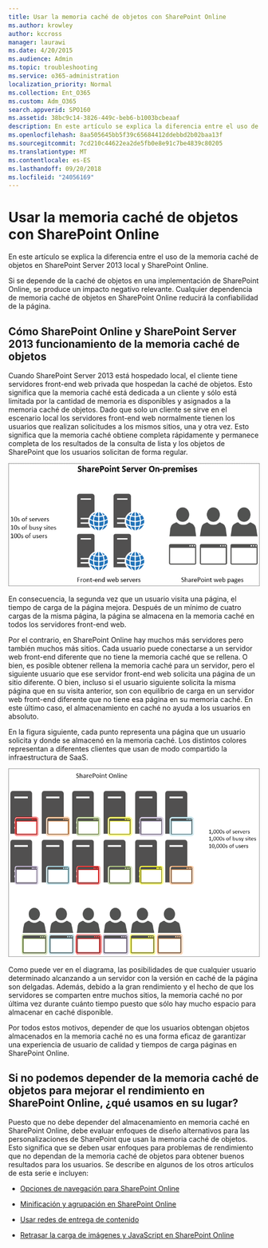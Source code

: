 ```yaml
---
title: Usar la memoria caché de objetos con SharePoint Online
ms.author: krowley
author: kccross
manager: laurawi
ms.date: 4/20/2015
ms.audience: Admin
ms.topic: troubleshooting
ms.service: o365-administration
localization_priority: Normal
ms.collection: Ent_O365
ms.custom: Adm_O365
search.appverid: SPO160
ms.assetid: 38bc9c14-3826-449c-beb6-b1003bcbeaaf
description: En este artículo se explica la diferencia entre el uso de la memoria caché de objetos en SharePoint Server 2013 local y SharePoint Online.
ms.openlocfilehash: 8aa505645bb5f39c65684412ddebbd2b02baa13f
ms.sourcegitcommit: 7cd210c44622ea2de5fb0e8e91c7be4839c80205
ms.translationtype: MT
ms.contentlocale: es-ES
ms.lasthandoff: 09/20/2018
ms.locfileid: "24056169"
---
```

# <a name="using-the-object-cache-with-sharepoint-online"></a>Usar la memoria caché de objetos con SharePoint Online

En este artículo se explica la diferencia entre el uso de la memoria caché de objetos en SharePoint Server 2013 local y SharePoint Online.
  
Si se depende de la caché de objetos en una implementación de SharePoint Online, se produce un impacto negativo relevante. Cualquier dependencia de memoria caché de objetos en SharePoint Online reducirá la confiabilidad de la página. 
  
## <a name="how-the-sharepoint-online-and-sharepoint-server-2013-object-cache-works"></a>Cómo SharePoint Online y SharePoint Server 2013 funcionamiento de la memoria caché de objetos

Cuando SharePoint Server 2013 está hospedado local, el cliente tiene servidores front-end web privada que hospedan la caché de objetos. Esto significa que la memoria caché está dedicada a un cliente y sólo está limitada por la cantidad de memoria es disponibles y asignados a la memoria caché de objetos. Dado que solo un cliente se sirve en el escenario local los servidores front-end web normalmente tienen los usuarios que realizan solicitudes a los mismos sitios, una y otra vez. Esto significa que la memoria caché obtiene completa rápidamente y permanece completa de los resultados de la consulta de lista y los objetos de SharePoint que los usuarios solicitan de forma regular.
  
![Muestra el tráfico y la carga a los servidores locales front-end web](media/a0d38b36-4909-4abb-8d4e-4930814bb3de.png)
  
En consecuencia, la segunda vez que un usuario visita una página, el tiempo de carga de la página mejora. Después de un mínimo de cuatro cargas de la misma página, la página se almacena en la memoria caché en todos los servidores front-end web.
  
Por el contrario, en SharePoint Online hay muchos más servidores pero también muchos más sitios. Cada usuario puede conectarse a un servidor web front-end diferente que no tiene la memoria caché que se rellena. O bien, es posible obtener rellena la memoria caché para un servidor, pero el siguiente usuario que ese servidor front-end web solicita una página de un sitio diferente. O bien, incluso si el usuario siguiente solicita la misma página que en su visita anterior, son con equilibrio de carga en un servidor web front-end diferente que no tiene esa página en su memoria caché. En este último caso, el almacenamiento en caché no ayuda a los usuarios en absoluto.
  
En la figura siguiente, cada punto representa una página que un usuario solicita y donde se almacenó en la memoria caché. Los distintos colores representan a diferentes clientes que usan de modo compartido la infraestructura de SaaS.
  
![Muestra los resultados de almacenamiento en memoria caché de objetos en SharePoint Online](media/25d04011-ef83-4cb7-9e04-a6ed490f63c3.png)
  
Como puede ver en el diagrama, las posibilidades de que cualquier usuario determinado alcanzando a un servidor con la versión en caché de la página son delgadas. Además, debido a la gran rendimiento y el hecho de que los servidores se comparten entre muchos sitios, la memoria caché no por última vez durante cuánto tiempo puesto que sólo hay mucho espacio para almacenar en caché disponible.
  
Por todos estos motivos, depender de que los usuarios obtengan objetos almacenados en la memoria caché no es una forma eficaz de garantizar una experiencia de usuario de calidad y tiempos de carga páginas en SharePoint Online.
  
## <a name="if-we-cant-rely-on-the-object-cache-to-improve-performance-in-sharepoint-online-what-do-we-use-instead"></a>Si no podemos depender de la memoria caché de objetos para mejorar el rendimiento en SharePoint Online, ¿qué usamos en su lugar?

Puesto que no debe depender del almacenamiento en memoria caché en SharePoint Online, debe evaluar enfoques de diseño alternativos para las personalizaciones de SharePoint que usan la memoria caché de objetos. Esto significa que se deben usar enfoques para problemas de rendimiento que no dependan de la memoria caché de objetos para obtener buenos resultados para los usuarios. Se describe en algunos de los otros artículos de esta serie e incluyen:
  
- [Opciones de navegación para SharePoint Online](navigation-options-for-sharepoint-online.md)
    
- [Minificación y agrupación en SharePoint Online](minification-and-bundling-in-sharepoint-online.md)
    
- [Usar redes de entrega de contenido](using-content-delivery-networks-with-sharepoint-online.md)
    
- [Retrasar la carga de imágenes y JavaScript en SharePoint Online](delay-loading-images-and-javascript-in-sharepoint-online.md)
    

